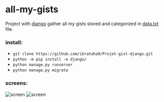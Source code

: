 # all-my-gists
 Project with [django](https://www.djangoproject.com/) gather all my gists stored and categorized in [data.txt](https://raw.githubusercontent.com/ibrataha8/all-my-gists/main/page/Data.txt) file.
 
### install:
 - `git clone https://github.com/ibrataha8/Projet-gist-django.git`
 - `python -m pip install -e django/`
 - `python manage.py runserver`
 - `python manage.py migrate`

### screens: 
![screen](https://raw.githubusercontent.com/ibrataha8/all-my-gists/main/screens/screen_0.jpg)
![screen](https://raw.githubusercontent.com/ibrataha8/all-my-gists/main/screens/screen_1.jpg)
